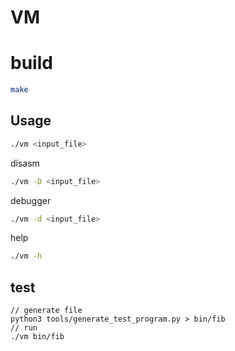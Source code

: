 # VM

# build

```bash	
make
```

## Usage
```bash
./vm <input_file>
```

disasm

```bash
./vm -D <input_file>
```

debugger

```bash
./vm -d <input_file>
```

help

```bash
./vm -h
```

## test

```
// generate file
python3 tools/generate_test_program.py > bin/fib
// run
./vm bin/fib
```